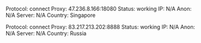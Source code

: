 Protocol: connect
Proxy: 47.236.8.166:18080
Status: working
IP: N/A
Anon: N/A
Server: N/A
Country: Singapore

Protocol: connect
Proxy: 83.217.213.202:8888
Status: working
IP: N/A
Anon: N/A
Server: N/A
Country: Russia

